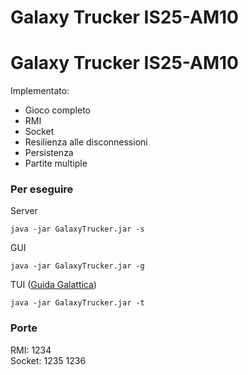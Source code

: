 # Galaxy Trucker IS25-AM10
# Galaxy Trucker IS25-AM10
Implementato:
- Gioco completo
- RMI
- Socket
- Resilienza alle disconnessioni
- Persistenza
- Partite multiple


### Per eseguire

Server
```
java -jar GalaxyTrucker.jar -s
```

GUI
```
java -jar GalaxyTrucker.jar -g
```

TUI ([Guida Galattica](deliveries/guida_galattica_tui.md))
```
java -jar GalaxyTrucker.jar -t
```


### Porte
RMI: 1234 <br/>
Socket: 1235 1236
